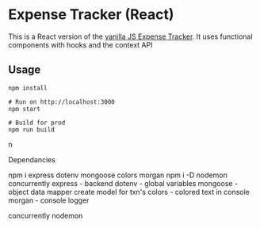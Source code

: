 # Expense Tracker (React)

This is a React version of the [vanilla JS Expense Tracker](https://github.com/bradtraversy/vanillawebprojects/tree/master/expense-tracker). It uses functional components with hooks and the context API

## Usage
```
npm install

# Run on http://localhost:3000
npm start

# Build for prod
npm run build
```
n


Dependancies

npm i express dotenv mongoose colors morgan
npm i -D nodemon concurrently
express - backend
dotenv - global variables
mongoose - object data mapper create model for txn's
colors - colored text in console
morgan - console logger

concurrently
nodemon


